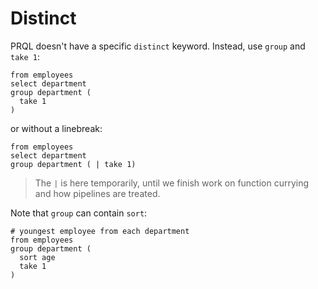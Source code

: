# Distinct

PRQL doesn't have a specific `distinct` keyword. Instead, use `group` and `take 1`:

```prql
from employees
select department
group department (
  take 1
)
```

or without a linebreak:
```prql
from employees
select department
group department ( | take 1)
```

> The `|` is here temporarily, until we finish work on function currying and how pipelines are treated.

Note that `group` can contain `sort`:

```prql
# youngest employee from each department
from employees
group department (
  sort age
  take 1
)
```

